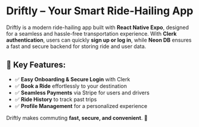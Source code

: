 # Driftly – Your Smart Ride-Hailing App  

Driftly is a modern ride-hailing app built with **React Native Expo**, designed for a seamless and hassle-free transportation experience. With **Clerk authentication**, users can quickly **sign up or log in**, while **Neon DB** ensures a fast and secure backend for storing ride and user data.  

## 🚗 Key Features:  
- ✅ **Easy Onboarding & Secure Login** with Clerk  
- ✅ **Book a Ride** effortlessly to your destination  
- ✅ **Seamless Payments** via Stripe for users and drivers  
- ✅ **Ride History** to track past trips  
- ✅ **Profile Management** for a personalized experience  

Driftly makes commuting **fast, secure, and convenient**. 🚀  
